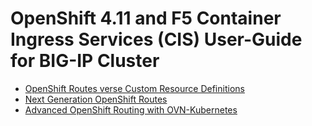 # OpenShift 4.11 and F5 Container Ingress Services (CIS) User-Guide for BIG-IP Cluster

* [OpenShift Routes verse Custom Resource Definitions](https://github.com/mdditt2000/openshift-4-9/tree/main/route-vs-crd#readme)
* [Next Generation OpenShift Routes](https://github.com/mdditt2000/openshift-4-9/tree/main/next-gen-routes#readme)
* [Advanced OpenShift Routing with OVN-Kubernetes](Coming)